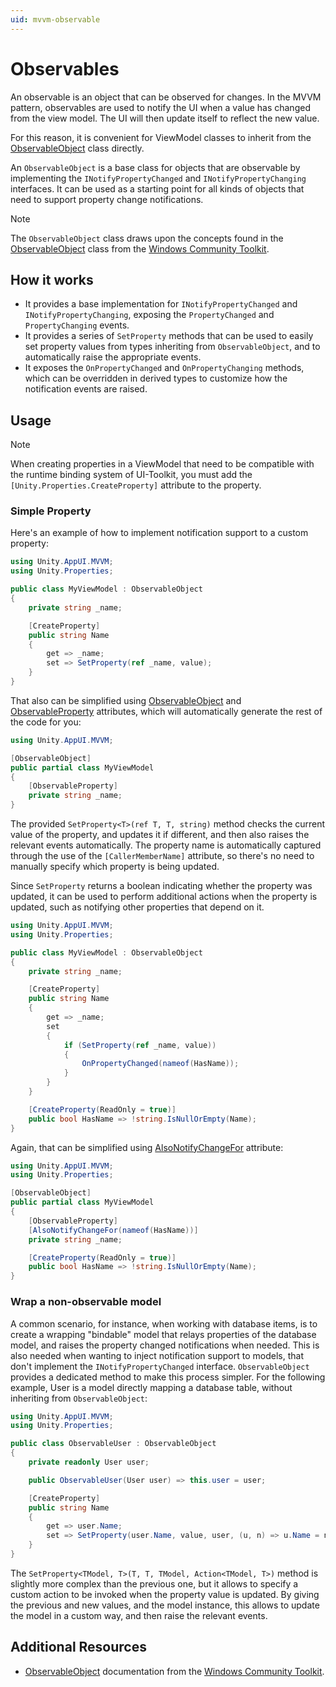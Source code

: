 ```yaml
---
uid: mvvm-observable
---
```


# Observables

An observable is an object that can be observed for changes.
In the MVVM pattern, observables are used to notify the UI when a value has changed from the view model.
The UI will then update itself to reflect the new value.

For this reason, it is convenient for ViewModel classes to inherit from
the [ObservableObject](xref:Unity.AppUI.MVVM.ObservableObject) class directly.

An `ObservableObject` is a base class for objects that are observable by implementing the `INotifyPropertyChanged`
and `INotifyPropertyChanging` interfaces. It can be used as a starting point for all kinds of objects that need to
support property change notifications.

> [!NOTE]
> The `ObservableObject` class draws upon the concepts found in the
> [ObservableObject](https://docs.microsoft.com/en-us/dotnet/api/microsoft.toolkit.mvvm.componentmodel.observableobject?view=win-comm-toolkit-dotnet-stable)
> class from the [Windows Community Toolkit](https://docs.microsoft.com/en-us/windows/communitytoolkit/).

## How it works

- It provides a base implementation for `INotifyPropertyChanged` and `INotifyPropertyChanging`,
  exposing the `PropertyChanged` and `PropertyChanging` events.
- It provides a series of `SetProperty` methods that can be used to easily set property values from types inheriting from
  `ObservableObject`, and to automatically raise the appropriate events.
- It exposes the `OnPropertyChanged` and `OnPropertyChanging` methods, which can be overridden in derived types to customize
  how the notification events are raised.

## Usage

> [!NOTE]
> When creating properties in a ViewModel that need to be compatible with the runtime binding system of UI-Toolkit,
> you must add the `[Unity.Properties.CreateProperty]` attribute to the property.

### Simple Property

Here's an example of how to implement notification support to a custom property:

```cs
using Unity.AppUI.MVVM;
using Unity.Properties;

public class MyViewModel : ObservableObject
{
    private string _name;

    [CreateProperty]
    public string Name
    {
        get => _name;
        set => SetProperty(ref _name, value);
    }
}
```

That also can be simplified using
[ObservableObject](xref:Unity.AppUI.MVVM.ObservableObjectAttribute) and
[ObservableProperty](xref:Unity.AppUI.MVVM.ObservablePropertyAttribute) attributes, which will automatically generate the
rest of the code for you:

```cs
using Unity.AppUI.MVVM;

[ObservableObject]
public partial class MyViewModel
{
    [ObservableProperty]
    private string _name;
}
```

The provided `SetProperty<T>(ref T, T, string)` method checks the current value of the property, and updates it if
different, and then also raises the relevant events automatically.
The property name is automatically captured through the use of the `[CallerMemberName]` attribute, so there's no need to
manually specify which property is being updated.

Since `SetProperty` returns a boolean indicating whether the property was updated, it can be used to perform additional
actions when the property is updated, such as notifying other properties that depend on it.

```csharp
using Unity.AppUI.MVVM;
using Unity.Properties;

public class MyViewModel : ObservableObject
{
    private string _name;

    [CreateProperty]
    public string Name
    {
        get => _name;
        set
        {
            if (SetProperty(ref _name, value))
            {
                OnPropertyChanged(nameof(HasName));
            }
        }
    }

    [CreateProperty(ReadOnly = true)]
    public bool HasName => !string.IsNullOrEmpty(Name);
}
```

Again, that can be simplified using [AlsoNotifyChangeFor](xref:Unity.AppUI.MVVM.AlsoNotifyChangeForAttribute) attribute:

```csharp
using Unity.AppUI.MVVM;
using Unity.Properties;

[ObservableObject]
public partial class MyViewModel
{
    [ObservableProperty]
    [AlsoNotifyChangeFor(nameof(HasName))]
    private string _name;

    [CreateProperty(ReadOnly = true)]
    public bool HasName => !string.IsNullOrEmpty(Name);
}
```

### Wrap a non-observable model

A common scenario, for instance, when working with database items, is to create a wrapping "bindable" model that relays
properties of the database model, and raises the property changed notifications when needed.
This is also needed when wanting to inject notification support to models, that don't implement the `INotifyPropertyChanged`
interface. `ObservableObject` provides a dedicated method to make this process simpler. For the following example,
User is a model directly mapping a database table, without inheriting from `ObservableObject`:

```cs
using Unity.AppUI.MVVM;
using Unity.Properties;

public class ObservableUser : ObservableObject
{
    private readonly User user;

    public ObservableUser(User user) => this.user = user;

    [CreateProperty]
    public string Name
    {
        get => user.Name;
        set => SetProperty(user.Name, value, user, (u, n) => u.Name = n);
    }
}
```

The `SetProperty<TModel, T>(T, T, TModel, Action<TModel, T>)` method is slightly more complex than the previous one,
but it allows to specify a custom action to be invoked when the property value is updated. By giving the previous and
new values, and the model instance, this allows to update the model in a custom way, and then raise the relevant events.

## Additional Resources

- [ObservableObject](https://learn.microsoft.com/en-us/dotnet/communitytoolkit/mvvm/observableobject)
  documentation from the [Windows Community Toolkit](https://docs.microsoft.com/en-us/windows/communitytoolkit/).
